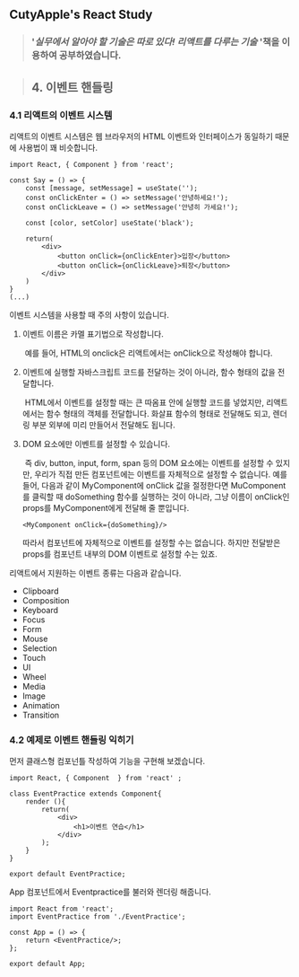 ## CutyApple's React Study 

> ### '*실무에서 알아야 할 기술은 따로 있다! 리액트를 다루는 기술* '책을              이용하여 공부하였습니다.



> ## 4. 이벤트 핸들링



### 4.1  리액트의 이벤트 시스템

리액트의 이벤트 시스템은 웹 브라우저의 HTML 이벤트와 인터페이스가 동일하기 때문에 사용법이 꽤 비슷합니다.

```react
import React, { Component } from 'react';

const Say = () => {
    const [message, setMessage] = useState('');
    const onClickEnter = () => setMessage('안녕하세요!');
    const onClickLeave = () => setMessage('안녕히 가세요!');
    
    const [color, setColor] useState('black');
    
    return(
    	<div>
        	<button onClick={onClickEnter}>입장</button>
            <button onClick={onClickLeave}>퇴장</button>
        </div>
    )
}
(...)
```

이벤트 시스템을 사용할 때 주의 사항이 있습니다.

1. 이벤트 이름은 카멜 표기법으로 작성합니다.

   ​	예를 들어, HTML의 onclick은 리액트에서는 onClick으로 작성해야 합니다.

2. 이벤트에 실행할 자바스크립트 코드를 전달하는 것이 아니라, 함수 형태의 값을 전달합니다.

   ​	HTML에서 이벤트를 설정할 때는 큰 따옴표 안에 실행할 코드를 넣었지만, 리액트에서는 함수 형태의 객체를 전달합니다. 화살표 함수의 형태로 전달해도 되고, 렌더링 부분 외부에 미리 만들어서 전달해도 됩니다. 

3. DOM 요소에만 이벤트를 설정할 수 있습니다.

   ​	즉 div, button, input, form, span 등의 DOM 요소에는 이벤트를 설정할 수 있지만, 우리가 직접 만든 컴포넌트에는 이벤트를 자체적으로 설정할 수 없습니다. 예를 들어, 다음과 같이 MyComponent에 onClick 값을 절정한다면 MuComponent를 클릭할 때 doSomething 함수를 실행하는 것이 아니라, 그냥 이름이 onClick인 props를 MyComponent에게 전달해 줄 뿐입니다.

   `<MyComponent onClick={doSomething}/>`

   따라서 컴포넌트에 자체적으로 이벤트를 설정할 수는 없습니다. 하지만 전달받은 props를 컴포넌트 내부의 DOM 이벤트로 설정할 수는 있죠.



리액트에서 지원하는 이벤트 종류는 다음과 같습니다.

* Clipboard
* Composition
* Keyboard
* Focus
* Form
* Mouse
* Selection
* Touch
* UI
* Wheel
* Media
* Image
* Animation
* Transition



### 4.2 예제로 이벤트 핸들링 익히기

먼저 클래스형 컴포넌틀 작성하여 기능을 구현해 보겠습니다. 

```react
import React, { Component  } from 'react' ;

class EventPractice extends Component{
    render (){
        return(
        	<div>
            	<h1>이벤트 연습</h1>
            </div>
        );
    }
}

export default EventPractice;
```



App 컴포넌트에서 Eventpractice를 불러와 렌더링 해줍니다.

```react
import React from 'react';
import EventPractice from './EventPractice';

const App = () => {
    return <EventPractice/>;
};

export default App;
```





